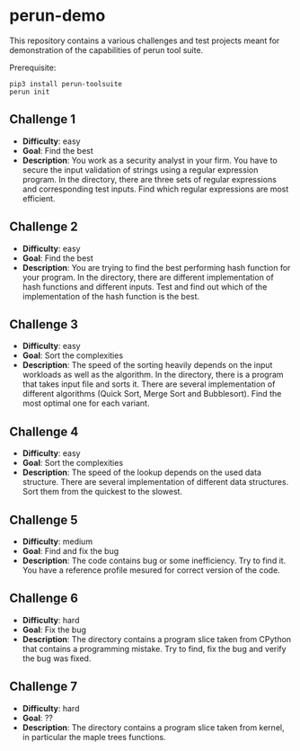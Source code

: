 # perun-demo

This repository contains a various challenges and test projects meant for demonstration of the
capabilities of perun tool suite.

Prerequisite:

    pip3 install perun-toolsuite
    perun init

## Challenge 1

  - **Difficulty**: easy
  - **Goal**: Find the best
  - **Description**: You work as a security analyst in your firm. You have to secure the input
      validation of strings using a regular expression program. In the directory, there are three
      sets of regular expressions and corresponding test inputs. Find which regular expressions are
      most efficient. 

## Challenge 2

  - **Difficulty**: easy
  - **Goal**: Find the best
  - **Description**: You are trying to find the best performing hash function for your program. In
      the directory, there are different implementation of hash functions and different inputs.
      Test and find out which of the implementation of the hash function is the best.

## Challenge 3

  - **Difficulty**: easy
  - **Goal**: Sort the complexities
  - **Description**: The speed of the sorting heavily depends on the input workloads as well as the
      algorithm. In the directory, there is a program that takes input file and sorts it. There are
      several implementation of different algorithms (Quick Sort, Merge Sort and Bubblesort). Find
      the most optimal one for each variant.

## Challenge 4

  - **Difficulty**: easy
  - **Goal**: Sort the complexities
  - **Description**: The speed of the lookup depends on the used data structure. There are several
      implementation of different data structures. Sort them from the quickest to the slowest.

## Challenge 5

  - **Difficulty**: medium
  - **Goal**: Find and fix the bug
  - **Description**: The code contains bug or some inefficiency. Try to find it. You have a reference profile mesured for correct version of the code.

## Challenge 6

  - **Difficulty**: hard
  - **Goal**: Fix the bug
  - **Description**: The directory contains a program slice taken from CPython that contains a
      programming mistake. Try to find, fix the bug and verify the bug was fixed.

## Challenge 7

  - **Difficulty**: hard
  - **Goal**: ??
  - **Description**: The directory contains a program slice taken from kernel, in particular the
      maple trees functions.
